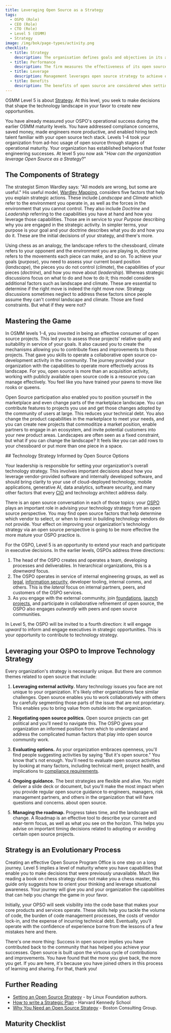 ```yaml
---
title: Leveraging Open Source as a Strategy
tags: 
  - OSPO (Role)
  - CEO (Role)
  - CTO (Role)
  - Level 5 (OSMM)
  - Strategy
image: /img/bok/page-types/activity.png
checklist:
  - title: Strategy
    description: The organisation defines goals and objectives in its an open source strategy
  - title: Performance
    description: The firm measures the effectiveness of its open source strategy
  - title: Leverage
    description: Management leverages open source strategy to achieve objectives
  - title: Benefits
    description: The benefits of open source are considered when setting organisational strategy
---
```


OSMM Level 5 is about [Strategy](../../Artifacts/Strategy). At this level, you seek to make decisions that shape the technology landscape in your favor to create new opportunities. 

You have already measured your OSPO's operational success during the earlier OSMM maturity levels. You have addressed compliance concerns, saved money, made engineers more productive, and enabled hiring tech talent familiar with your open source tech stack. Levels 1-4 took your organization from ad-hoc usage of open source through stages of operational maturity. Your organization has established behaviors that foster engineering successes. At level 5 you now ask "_How can the organization leverage Open Source as a Strategy_?"

## The Components of Strategy

The strategist Simon Wardley says: "All models are wrong, but some are useful." His useful model, [Wardley Mapping](https://medium.com/wardleymaps/on-being-lost-2ef5f05eb1ec), considers five factors that help you explain strategic actions. These include _Landscape_ and _Climate_ which refer to the environment you operate in, as well as the forces in the environment that you cannot control. They also include _Doctrine_ and _Leadership_ referring to the capabilities you have at hand and how you leverage those capabilities. Those are in service to your _Purpose_ describing why you are engaged in the strategic activity. In simpler terms, your purpose is your goal and your doctrine describes what you do and how you do it. These are the initial decisions of your strategy, and there's more.

Using chess as an analogy, the landscape refers to the chessboard, climate refers to your opponent and the environment you are playing in, doctrine refers to the movements each piece can make, and so on. To achieve your goals (_purpose_), you need to assess your current board position (_landscape_), the pieces you do not control (_climate_), the capabilities of your pieces (_doctrine_), and how you move about (_leadership_). Whereas strategic discussions focus on what to do and how to do it; this model considers additional factors such as landscape and climate. These are essential to determine if the right move is indeed the right move _now_. Strategy discussions sometimes neglect to address these factors since people assume they can't control landscape and climate. Those are fixed constraints. But what if they were not?

## Mastering the Game

In OSMM levels 1-4, you invested in being an effective consumer of open source projects. This led you to assess those projects' relative quality and suitability in service of your goals. It also caused you to create the mechanisms allowing you to contribute fixes and improvements to those projects. That gave you skills to operate a collaborative open source co-development activity in the community. The journey provided your organization with the capabilities to operate more effectively across its landscape. For you, open source is more than an acquisition activity, working with publicly available open source code is a resource you can manage effectively. You feel like you have trained your pawns to move like rooks or queens. 

Open Source participation also enabled you to position yourself in the marketplace and even change parts of the marketplace landscape. You can contribute features to projects you use and get those changes adopted by the community of users at large. This reduces your technical debt. You also change the product capabilities in the marketplace to meet your needs, and you can create new projects that commoditize a market position, enable partners to engage in an ecosystem, and invite potential customers into your new product areas. Landscapes are often seen as a fixed constraint, but what if you can change the landscape? It feels like you can add rows to your chessboard or put more than one piece in a space. 

## Technology Strategy Informed by Open Source Options

Your leadership is responsible for setting your organization's overall technology strategy.  This involves important decisions about how you leverage vendor-provided software and internally developed software, and should bring clarity to your use of cloud-deployed technology, mobile applications, generative AI, data analytics, software security, and many other factors that every [CIO](../../roles/CIO) and technology architect address daily. 

There is an open source conversation in each of those topics: your [OSPO](../../roles/OSPO) plays an important role in advising your technology strategy from an open source perspective. You may find open source factors that help determine which vendor to select, or when to invest in building technology vendors do not provide. Your effect on improving your organization's technology strategy via an open source perspective is going to be more effective the more mature your OSPO practice is.

For the OSPO, Level 5 is an opportunity to extend your reach and participate in executive decisions. In the earlier levels, OSPOs address three directions: 
1. The head of the OSPO creates and operates a team, developing processes and deliverables. In hierarchical organizations, this is a _downward_ focus. 
2. The OSPO operates in service of internal engineering groups, as well as [legal](../../roles/Legal), [information security](../../roles/CISO), developer tooling, internal comms, and others. This is the _lateral_ focus on internal partners, peers, and customers of the OSPO services. 
3. As you engage with the external community, join [foundations](../level-4/Foundations), [launch projects](../level-4/Open-Sourcing-A-Project), and participate in collaborative refinement of open source, the OSPO also engages _outwardly_ with peers and open source communities. 

In Level 5, the OSPO will be invited to a fourth direction: it will engage _upward_ to inform and engage executives in strategic opportunities. This is your opportunity to contribute to technology strategy.

## Leveraging your OSPO to Improve Technology Strategy

Every organization's strategy is necessarily unique. But there are common themes related to open source that include:

1. **Leveraging external activity.** Many technology issues you face are not unique to your organization. It's likely other organizations face similar challenges. Open source enables you to work collaboratively with others by carefully segmenting those parts of the issue that are not proprietary. This enables you to bring value from outside into the organization.
   
2. **Negotiating open source politics.** Open source projects can get political and you'll need to navigate this. The OSPO gives your organization an informed position from which to understand and address the complicated human factors that play into open source community work.
   
3. **Evaluating options.** As your organization embraces openness, you'll find people suggesting activities by saying "But it's open source." You know that's not enough. You'll need to evaluate open source activities by looking at many factors, including technical merit, project health, and implications to [compliance requirements](../../roles/Compliance).
   
4. **Ongoing guidance.** The best strategies are flexible and alive. You might deliver a slide deck or document, but you'll make the most impact when you provide regular open source guidance to engineers, managers, risk management partners, and others in the organization that will have questions and concerns. about open source.
   
5. **Managing the roadmap.** Progress takes time, and the landscape will change. A Roadmap is an effective tool to describe your current and near-term focus, as well as what you see on the horizon. This helps you advise on important timing decisions related to adopting or avoiding certain open source projects. 

## Strategy is an Evolutionary Process

Creating an effective Open Source Program Office is one step on a long journey. Level 5 implies a level of maturity where you have capabilities that enable you to make decisions that were previously unavailable. Much like reading a book on chess strategy does not make you a chess master, this guide only suggests how to orient your thinking and leverage situational awareness. Your journey will give you and your organization the capabilities that can help you change the game in your favor. 

Initially, your OPSO will seek visibility into the code base that makes your core products and services operate. These skills help you tackle the volume of code, the burden of code management processes, the costs of vendor lock-in, and the expense of incurring technical debt. Eventually, you'll operate with the confidence of experience borne from the lessons of a few mistakes here and there. 

There's one more thing: Success in open source implies you have contributed back to the community that has helped you achieve your successes. Open source is built upon the virtuous cycle of contributions and improvements. You have found that the more you give back, the more you get. If you are here, it's because you have joined others in this process of learning and sharing. For that, thank you!

## Further Reading

- [Setting an Open Source Strategy](https://www.linuxfoundation.org/resources/open-source-guides/setting-an-open-source-strategy) - by Linux Foundation authors.
- [How to write a Strategic Plan](https://projects.iq.harvard.edu/files/hks-communications-program/files/pp_how_to_write_a_strategic_plan.pdf) - Harvard Kennedy School
- [Why You Need an Open Source Strategy](https://www.bcg.com/publications/2021/open-source-software-strategy-benefits) - Boston Consulting Group.

## Maturity Checklist

<ArticleChecklist checklist={frontMatter.checklist} title={frontMatter.title} />